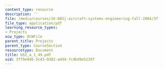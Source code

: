 ```yaml
---
content_type: resource
description: ''
file: /media/courses/16-885j-aircraft-systems-engineering-fall-2004/3ff9e94b5c439382add47c4bd9e5238f_b52_a_1_49.pdf
file_type: application/pdf
learning_resource_types:
- Projects
ocw_type: OCWFile
parent_title: Projects
parent_type: CourseSection
resourcetype: Document
title: b52_a_1_49.pdf
uid: 3ff9e94b-5c43-9382-add4-7c4bd9e5238f
---
```

